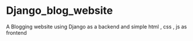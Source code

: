 # Django_blog_website
A Blogging website using Django as a backend and simple  html , css , js as frontend 
